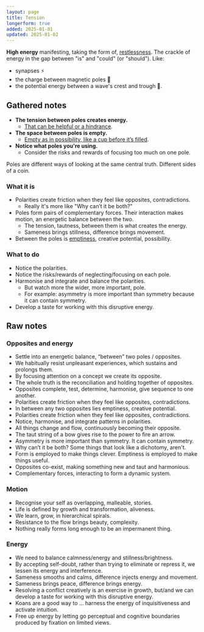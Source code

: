 ```yaml
---
layout: page
title: Tension
longerform: true
added: 2025-01-01
updated: 2025-01-02
---
```


**High energy** manifesting, taking the form of, [restlessness](/thinking/restless-word-salad/). The crackle of energy in the gap between "is" and "could" (or "should"). Like:

- synapses ⚡️
- the charge between magnetic poles 🧭
- the potential energy between a wave's crest and trough 🌊.

## Gathered notes

- **The tension between poles creates energy.**
    - [That can be helpful or a hindrance](/thinking/the-three-uhds/#flavours-of-tension).
- **The space between poles is empty.**
    - [Empty as in possibility, like a cup before it’s filled](/thinking/empty/).
- **Notice what poles you're using.**
    - Consider the risks and rewards of focusing too much on one pole.

Poles are different ways of looking at the same central truth. Different sides of a coin.

### What it is

- Polarities create friction when they feel like opposites, contradictions.
    - Really it's more like "Why can’t it be both?"
- Poles form pairs of complementary forces. Their interaction makes motion, an energetic balance between the two.
    - The tension, tautness, between them is what creates the energy.
    - Sameness brings stillness, difference brings movement.
- Between the poles is [emptiness](/thinking/empty/), creative potential, possibility.

### What to do

- Notice the polarities.
- Notice the risks/rewards of neglecting/focusing on each pole.
- Harmonise and integrate and balance the polarities.
    - But watch more the wider, more important, pole.
    - For example: asymmetry is more important than symmetry because it can contain symmetry.
- Develop a taste for working with this disruptive energy.

## Raw notes

### Opposites and energy

- Settle into an energetic balance, “between” two poles / opposites.
- We habitually resist unpleasant experiences, which sustains and prolongs them.
- By focusing attention on a concept we create its opposite.
- The whole truth is the reconciliation and holding together of opposites.
- Opposites complete, test, determine, harmonise, give sequence to one another.
- Polarities create friction when they feel like opposites, contradictions.
- In between any two opposites lies emptiness, creative potential.
- Polarities create friction when they feel like opposites, contradictions.
- Notice, harmonise, and integrate patterns in polarities.
- All things change and flow, continuously becoming their opposite.
- The taut string of a bow gives rise to the power to fire an arrow.
- Asymmetry is more important than symmetry. It can contain symmetry.
- Why can’t it be both? Some things that look like a dichotomy, aren't.
- Form is employed to make things clever. Emptiness is employed to make things useful.
- Opposites co-exist, making something new and taut and harmonious.
- Complementary forces, interacting to form a dynamic system.

### Motion

- Recognise your self as overlapping, malleable, stories.
- Life is defined by growth and transformation, aliveness.
- We learn, grow, in hierarchical spirals.
- Resistance to the flow brings beauty, complexity.
- Nothing really forms long enough to be an impermanent thing.

### Energy

- We need to balance calmness/energy and stillness/brightness.
- By accepting self-doubt, rather than trying to eliminate or repress it, we lessen its energy and interference.
- Sameness smooths and calms, difference injects energy and movement.
- Sameness brings peace, difference brings energy.
- Resolving a conflict creatively is an exercise in growth, but/and we can develop a taste for working with this disruptive energy.
- Koans are a good way to ... harness the energy of inquisitiveness and activate intuition.
- Free up energy by letting go perceptual and cognitive boundaries produced by fixation on limited views.